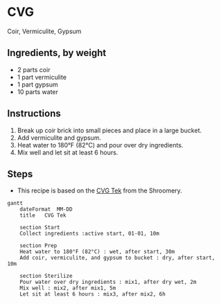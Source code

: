 # CVG
Coir, Vermiculite, Gypsum

## Ingredients, by weight

- 2 parts coir
- 1 part vermiculite
- 1 part gypsum
- 10 parts water

## Instructions

1. Break up coir brick into small pieces and place in a large bucket.
2. Add vermiculite and gypsum.
3. Heat water to 180°F (82°C) and pour over dry ingredients.
4. Mix well and let sit at least 6 hours.

## Steps

- This recipe is based on the [CVG Tek](https://www.shroomery.org/forums/showflat.php/Number/11916595) from the Shroomery.

```mermaid
gantt
    dateFormat  MM-DD
    title   CVG Tek

    section Start
    Collect ingredients :active start, 01-01, 10m

    section Prep
    Heat water to 180°F (82°C) : wet, after start, 30m
    Add coir, vermiculite, and gypsum to bucket : dry, after start, 10m

    section Sterilize
    Pour water over dry ingredients : mix1, after dry wet, 2m
    Mix well : mix2, after mix1, 5m
    Let sit at least 6 hours : mix3, after mix2, 6h
```